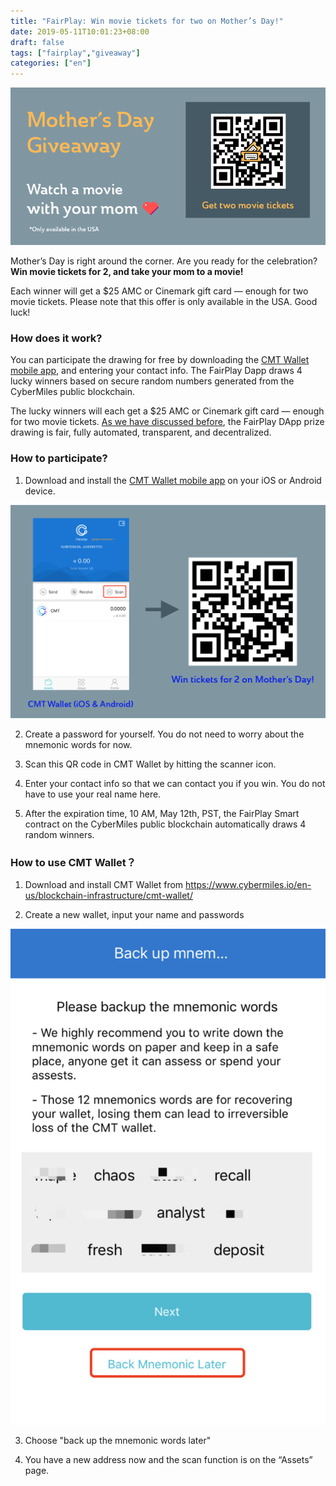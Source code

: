 ```yaml
---
title: "FairPlay: Win movie tickets for two on Mother’s Day!"
date: 2019-05-11T10:01:23+08:00
draft: false
tags: ["fairplay","giveaway"]
categories: ["en"]
---
```


![](/images/20190510-fairplay-02.png)

Mother’s Day is right around the corner. Are you ready for the celebration? **Win movie tickets for 2, and take your mom to a movie!**
 
Each winner will get a $25 AMC or Cinemark gift card — enough for two movie tickets. Please note that this offer is only available in the USA. Good luck!

### How does it work?
 
You can participate the drawing for free by downloading the [CMT Wallet mobile app]((https://www.cybermiles.io/en-us/blockchain-infrastructure/cmt-wallet/)), and entering your contact info. The FairPlay Dapp draws 4 lucky winners based on secure random numbers generated from the CyberMiles public blockchain. 

The lucky winners will each get a $25 AMC or Cinemark gift card — enough for two movie tickets. [As we have discussed before](https://blog.cybermiles.io/post/20190502-fairplay-en/), the FairPlay DApp prize drawing is fair, fully automated, transparent, and decentralized.
 
### How to participate?

1. Download and install the [CMT Wallet mobile app](https://www.cybermiles.io/en-us/blockchain-infrastructure/cmt-wallet/) on your iOS or Android device. 

![](/images/20190510-fairplay-03.png)

2. Create a password for yourself. You do not need to worry about the mnemonic words for now. 
 
3. Scan this QR code in CMT Wallet by hitting the scanner icon.
 
4. Enter your contact info so that we can contact you if you win. You do not have to use your real name here. 
 
5. After the expiration time, 10 AM, May 12th, PST, the FairPlay Smart contract on the CyberMiles public blockchain automatically draws 4 random winners.
 
### How to use CMT Wallet？
 
1. Download and install CMT Wallet from <https://www.cybermiles.io/en-us/blockchain-infrastructure/cmt-wallet/>
 
2. Create a new wallet, input your name and passwords
 
![](/images/20190510-fairplay-01.png)

3. Choose "back up the mnemonic words later"
 
4. You have a new address now and the scan function is on the “Assets” page.

